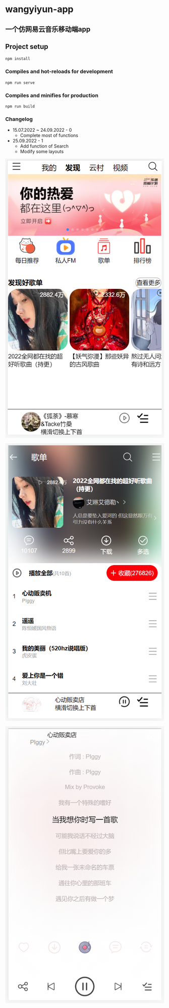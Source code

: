 # wangyiyun-app

## 一个仿网易云音乐移动端app

## Project setup

```
npm install
```

### Compiles and hot-reloads for development

```
npm run serve
```

### Compiles and minifies for production

```
npm run build
```

### Changelog

- 15.07.2022 ~ 24.09.2022 - 0
  - Complete most of functions
- 25.09.2022 - 1
  - Add function of Search
  - Modify some layouts

![image-20220920180536108](photo/image-20220920180536108.png)

![image-20220920180721628](photo/image-20220920180721628.png)

![image-20220920180651075](photo/image-20220920180651075.png)
